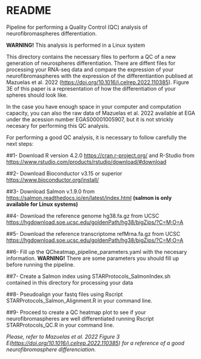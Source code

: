 # README 

Pipeline for performing a Quality Control (QC) analysis of neurofibromaspheres differentiation.

**WARNING!** This analysis is performed in a Linux system

This directory contains the necessary files to perform a QC of a new generation of neurospheres differentiation. There are diffent files for processing your RNA-seq data and compare the expression of your
neurofibromaspheres with the expression of the differentiantion publised at Mazuelas et al. 2022 (https://doi.org/10.1016/j.celrep.2022.110385). Figure 3E of this paper is a representation of how the differentiation of your spheres should look like.

In the case you have enough space in your computer and computation capacity, you can also the raw data of Mazuelas et al. 2022 available at EGA under the acession number EGAS00001005907, but it is not strickly necesary for performing this QC analysis.



For performing a good QC analysis, it is necessary to follow carefully the next steps:

 
##1- Download R version 4.2.0 https://cran.r-project.org/ and R-Studio from https://www.rstudio.com/products/rstudio/download/#download 

##2- Download Bioconductor v3.15 or superior https://www.bioconductor.org/install/

##3- Download Salmon v.1.9.0 from https://salmon.readthedocs.io/en/latest/index.html **(salmon is only available for Linux systems)**

##4- Download the reference genome hg38.fa.gz from UCSC https://hgdownload.soe.ucsc.edu/goldenPath/hg38/bigZips/?C=M;O=A

##5- Download the reference transcriptome refMrna.fa.gz from UCSC https://hgdownload.soe.ucsc.edu/goldenPath/hg38/bigZips/?C=M;O=A

##6- Fill up the QCheatmap_pipeline_parameters.yaml with the necesary information. **WARNING!** There are some parameters you should fill up before running the pipeline.

##7- Create a Salmon index using STARProtocols_SalmonIndex.sh contained in this directory for processing your data

##8- Pseudoalign your fastq files using  Rscript STARProtocols_Salmon_Alignment.R in your command line.

##9- Proceed to create a QC heatmap plot to see if your neurofibromaspheres are well differentiated running Rscript STARProtocols_QC.R in your command line. 

*Please, refer to Mazuelas et al. 2022 Figure 3 E(https://doi.org/10.1016/j.celrep.2022.110385) for a reference of a good neurofibromasphere differenciation.*


